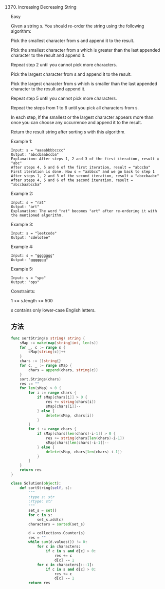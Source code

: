 1370. Increasing Decreasing String


Easy


Given a string s. You should re-order the string using the following algorithm:

Pick the smallest character from s and append it to the result.

Pick the smallest character from s which is greater than the last appended character to the result and append it.

Repeat step 2 until you cannot pick more characters.

Pick the largest character from s and append it to the result.

Pick the largest character from s which is smaller than the last appended character to the result and append it.

Repeat step 5 until you cannot pick more characters.

Repeat the steps from 1 to 6 until you pick all characters from s.

In each step, If the smallest or the largest character appears more than once you can choose any occurrence and append it to the result.


Return the result string after sorting s with this algorithm.

 

Example 1:

```
Input: s = "aaaabbbbcccc"
Output: "abccbaabccba"
Explanation: After steps 1, 2 and 3 of the first iteration, result = "abc"
After steps 4, 5 and 6 of the first iteration, result = "abccba"
First iteration is done. Now s = "aabbcc" and we go back to step 1
After steps 1, 2 and 3 of the second iteration, result = "abccbaabc"
After steps 4, 5 and 6 of the second iteration, result = "abccbaabccba"
```

Example 2:

```
Input: s = "rat"
Output: "art"
Explanation: The word "rat" becomes "art" after re-ordering it with the mentioned algorithm.
```

Example 3:

```
Input: s = "leetcode"
Output: "cdelotee"
```

Example 4:

```
Input: s = "ggggggg"
Output: "ggggggg"
```

Example 5:

```
Input: s = "spo"
Output: "ops"
```
 

Constraints:

1 <= s.length <= 500

s contains only lower-case English letters.

## 方法


```go
func sortString(s string) string {
	sMap := make(map[string]int, len(s))
	for _, c := range s {
		sMap[string(c)]++
	}
	chars := []string{}
	for c, _ := range sMap {
		chars = append(chars, string(c))
	}
	sort.Strings(chars)
	res := ""
	for len(sMap) > 0 {
		for i := range chars {
			if sMap[chars[i]] > 0 {
				res += string(chars[i])
				sMap[chars[i]]--
			} else {
				delete(sMap, chars[i])
			}
		}
		for i := range chars {
			if sMap[chars[len(chars)-i-1]] > 0 {
				res += string(chars[len(chars)-i-1])
				sMap[chars[len(chars)-i-1]]--
			} else {
				delete(sMap, chars[len(chars)-i-1])
			}
		}
	}
	return res
}
```




```python
class Solution(object):
    def sortString(self, s):
        """
        :type s: str
        :rtype: str
        """
        set_s = set()
        for c in s:
			set_s.add(c)
        characters = sorted(set_s)

        d = collections.Counter(s)
        res = ""
        while sum(d.values()) != 0:
            for c in characters:
                if c in s and d[c] > 0:
                    res += c
                    d[c] -= 1
            for c in characters[::-1]:
                if c in s and d[c] > 0:
                    res += c
                    d[c] -= 1
        return res
```